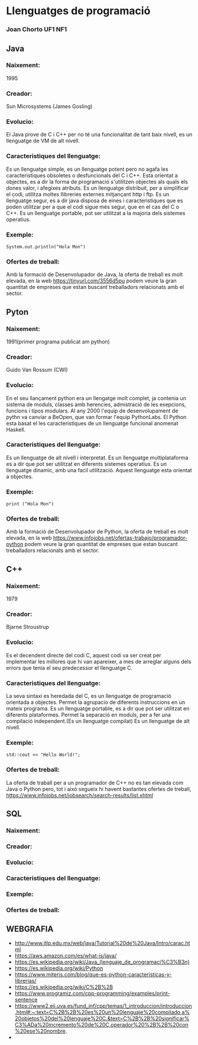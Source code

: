 # Llenguatges de programació
### Joan Chorto UF1 NF1

## Java
### Naixement: 
1995
### Creador: 
Sun Microsystems (James Gosling)
### Evolucio:
El Java prove de C i C++ per no té una funcionalitat de tant baix nivell, es un llenguatge de VM de alt nivell.
### Caracteristiques del llenguatge:
Es un llenguatge simple, es un llenguatge potent pero no agafa les caracteristiques obsoletes o desfuncionals del C i C++.
Esta orientat a objectes, es a dir la forma de programació s'utilitzen objectes als quals els dones valor, i afegixes atributs.
Es un llenguatge distribuit, per a simplificar el codi, utilitza moltes llibreries externes mitjançant http i ftp.
Es un llenguatge segur, es a dir java disposa de eines i caracteristiques que es poden utilitzar per a que el codi sigue més segur, que en el cas del C o C++.
Es un llenguatge portable, pot ser utilitzat a la majoria dels sistemes operatius.

### Exemple:
`System.out.println("Hola Mon")`

### Ofertes de treball:
Amb la formació de Desenvolupador de Java, la oferta de treball es molt elevada, en la web https://tinyurl.com/3556d5pu podem veure la gran quantitat de empreses que estan buscant treballadors relacionats amb el sector.


## Pyton
### Naixement: 
1991(primer programa publicat am python)
### Creador: 
Guido Van Rossum (CWI)
### Evolucio:
En el seu llançament python era un llengatge molt complet, ja contenia un sistema de moduls, classes amb herencies, admistració de les exepcions, funcions i tipos modulars. Al any 2000 l'equip de desenvolupament de pythn va canviar a BeOpen, que van formar l'equip PythonLabs. El Python esta basat el les caracteristiques de un llenguatge funcional anomenat Haskell.
### Caracteristiques del llenguatge:
Es un llenguatge de alt nivell i interpretat. Es un llenguatge multiplataforma es a dir que pot ser utilitzat en diferents sistemes operatius.
Es un llenguatge dinamic, amb una facil utilització.
Aquest llenguatge esta orientat a objectes.
### Exemple:
`print ("Hola Mon")`
### Ofertes de treball:
Amb la formació de Desenvolupador de Python, la oferta de treball es molt elevada, en la web https://www.infojobs.net/ofertas-trabajo/programador-python podem veure la gran quantitat de empreses que estan buscant treballadors relacionats amb el sector.


## C++
### Naixement: 
1979
### Creador: 
Bjarne Stroustrup
### Evolucio:
Es el decendent directe del codi C, aquest codi va ser creat per implementar les millores que hi van apareixer, a mes de arreglar alguns dels errors que tenia el seu predecessor el llenguatge C.
### Caracteristiques del llenguatge:
La seva sintaxi es heredada del C, es un llenguatge de programació orientada a objectes.
Permet la agrupacio de diferents instruccions en un mateix programa.
Es un llenguatge portable, es a dir que pot ser utilitzat en diferents plataformes.
Permet la separació en moduls, per a fer una compilació independent.(Es un llenguatge compilat)
Es un llenguatge de alt nivell.
### Exemple:
`std::cout << "Hello World!";`
### Ofertes de treball:
La oferta de traball per a un programador de C++ no es tan elevada com Java o Python pero, tot i aixó segueix hi havent bastantes ofertes de treball, https://www.infojobs.net/jobsearch/search-results/list.xhtml

## SQL
### Naixement: 

### Creador: 

### Evolucio:

### Caracteristiques del llenguatge:

### Exemple:

### Ofertes de treball:


## WEBGRAFIA
- http://www.itlp.edu.mx/web/java/Tutorial%20de%20Java/Intro/carac.html
- https://aws.amazon.com/es/what-is/java/
- https://es.wikipedia.org/wiki/Java_(lenguaje_de_programaci%C3%B3n)
- https://es.wikipedia.org/wiki/Python
- https://www.miteris.com/blog/que-es-python-caracteristicas-y-librerias/
- https://es.wikipedia.org/wiki/C%2B%2B
- https://www.programiz.com/cpp-programming/examples/print-sentence
- https://www2.eii.uva.es/fund_inf/cpp/temas/1_introduccion/introduccion.html#:~:text=C%2B%2B%20es%20un%20lenguaje%20compilado,a%20objetos%20del%20lenguaje%20C.&text=C%2B%2B%20significar%C3%ADa%20incremento%20de%20C,operador%20%2B%2B%20con%20ese%20nombre.
- 
 

